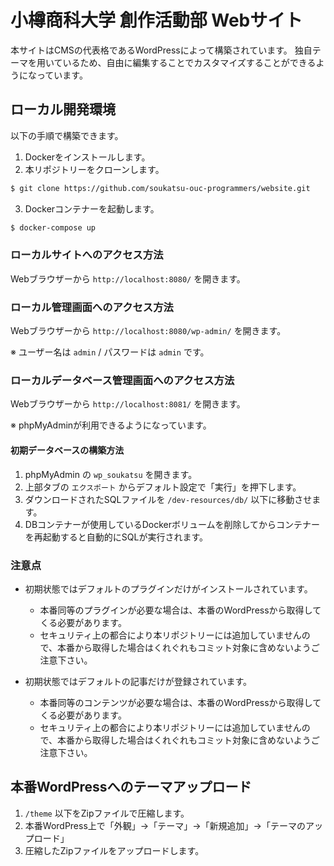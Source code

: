 小樽商科大学 創作活動部 Webサイト
===

本サイトはCMSの代表格であるWordPressによって構築されています。
独自テーマを用いているため、自由に編集することでカスタマイズすることができるようになっています。


## ローカル開発環境

以下の手順で構築できます。

1. Dockerをインストールします。
2. 本リポジトリーをクローンします。
```bash
$ git clone https://github.com/soukatsu-ouc-programmers/website.git
```
3. Dockerコンテナーを起動します。
```bash
$ docker-compose up
```


### ローカルサイトへのアクセス方法

Webブラウザーから `http://localhost:8080/` を開きます。


### ローカル管理画面へのアクセス方法

Webブラウザーから `http://localhost:8080/wp-admin/` を開きます。

※ ユーザー名は `admin` / パスワードは `admin` です。


### ローカルデータベース管理画面へのアクセス方法

Webブラウザーから `http://localhost:8081/` を開きます。

※ phpMyAdminが利用できるようになっています。


#### 初期データベースの構築方法

1. phpMyAdmin の `wp_soukatsu` を開きます。
2. 上部タブの `エクスポート` からデフォルト設定で「実行」を押下します。
3. ダウンロードされたSQLファイルを `/dev-resources/db/` 以下に移動させます。
4. DBコンテナーが使用しているDockerボリュームを削除してからコンテナーを再起動すると自動的にSQLが実行されます。


### 注意点

- 初期状態ではデフォルトのプラグインだけがインストールされています。
  - 本番同等のプラグインが必要な場合は、本番のWordPressから取得してくる必要があります。
  - セキュリティ上の都合により本リポジトリーには追加していませんので、本番から取得した場合はくれぐれもコミット対象に含めないようご注意下さい。

- 初期状態ではデフォルトの記事だけが登録されています。
  - 本番同等のコンテンツが必要な場合は、本番のWordPressから取得してくる必要があります。
  - セキュリティ上の都合により本リポジトリーには追加していませんので、本番から取得した場合はくれぐれもコミット対象に含めないようご注意下さい。


## 本番WordPressへのテーマアップロード

1. `/theme` 以下をZipファイルで圧縮します。
2. 本番WordPress上で「外観」→「テーマ」→「新規追加」→「テーマのアップロード」
3. 圧縮したZipファイルをアップロードします。
